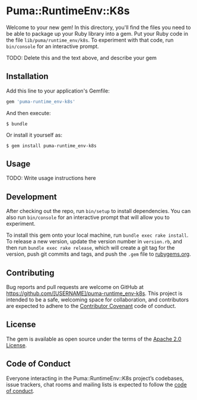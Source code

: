 # Puma::RuntimeEnv::K8s

Welcome to your new gem! In this directory, you'll find the files you need to be able to package up your Ruby library into a gem. Put your Ruby code in the file `lib/puma/runtime_env/k8s`. To experiment with that code, run `bin/console` for an interactive prompt.

TODO: Delete this and the text above, and describe your gem

## Installation

Add this line to your application's Gemfile:

```ruby
gem 'puma-runtime_env-k8s'
```

And then execute:

    $ bundle

Or install it yourself as:

    $ gem install puma-runtime_env-k8s

## Usage

TODO: Write usage instructions here

## Development

After checking out the repo, run `bin/setup` to install dependencies. You can also run `bin/console` for an interactive prompt that will allow you to experiment.

To install this gem onto your local machine, run `bundle exec rake install`. To release a new version, update the version number in `version.rb`, and then run `bundle exec rake release`, which will create a git tag for the version, push git commits and tags, and push the `.gem` file to [rubygems.org](https://rubygems.org).

## Contributing

Bug reports and pull requests are welcome on GitHub at https://github.com/[USERNAME]/puma-runtime_env-k8s. This project is intended to be a safe, welcoming space for collaboration, and contributors are expected to adhere to the [Contributor Covenant](http://contributor-covenant.org) code of conduct.

## License

The gem is available as open source under the terms of the [Apache 2.0 License](https://opensource.org/licenses/Apache-2.0).

## Code of Conduct

Everyone interacting in the Puma::RuntimeEnv::K8s project’s codebases, issue trackers, chat rooms and mailing lists is expected to follow the [code of conduct](https://github.com/[USERNAME]/puma-runtime_env-k8s/blob/master/CODE_OF_CONDUCT.md).
